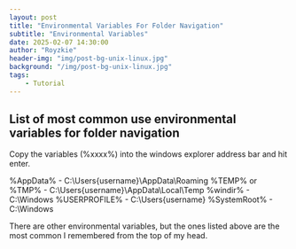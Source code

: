 ```yaml
---
layout: post
title: "Environmental Variables For Folder Navigation"
subtitle: "Environmental Variables"
date: 2025-02-07 14:30:00
author: "Royzkie"
header-img: "img/post-bg-unix-linux.jpg"
background: "/img/post-bg-unix-linux.jpg"
tags:
    - Tutorial
---
```


<h2>List of most common use environmental variables for folder navigation</h2>

<p>Copy the variables (%xxxx%) into the windows explorer address bar and hit enter.</p>

%AppData% - C:\Users\{username}\AppData\Roaming
%TEMP% or %TMP% - C:\Users\{username}\AppData\Local\Temp
%windir% - C:\Windows
%USERPROFILE% - C:\Users\{username}
%SystemRoot% - C:\Windows

<p>There are other environmental variables, but the ones listed above are the most common I remembered from the top of my head.</p>
